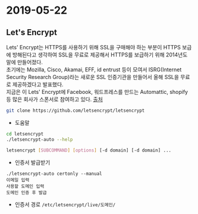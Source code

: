 # 2019-05-22

## Let's Encrypt
Lets' Encrypt는 HTTPS를 사용하기 위해 SSL을 구매해야 하는 부분이 HTTPS 보급에 방해된다고 생각하여 SSL을 무료로 제공해서 HTTPS를 보급하기 위해 2014년도 말에 만들어졌다.  
초기에는 Mozilla, Cisco, Akamai, EFF, id entrust 등이 모여서 ISRG(Internet Security Research Group)라는 새로운 SSL 인증기관을 만들어서 올해 SSL을 무료로 제공하겠다고 발표했다.  
지금은 이 Lets' Encrypt에 Facebook, 워드프레스를 만드는 Automattic, shopify 등 많은 회사가 스폰서로 참여하고 있다. [출처](https://blog.outsider.ne.kr/1178)

```bash
git clone https://github.com/letsencrypt/letsencrypt
```

- 도움말
```bash
cd letsencrypt
./letsencrypt-auto --help

letsencrypt [SUBCOMMAND] [options] [-d domain] [-d domain] ...
```

- 인증서 발급받기
```
./letsencrypt-auto certonly --manual
이메일 입력
사용할 도메인 입력
도메인 인증 후 발급
```

- 인증서 경로
`/etc/letsencrypt/live/도메인/`
